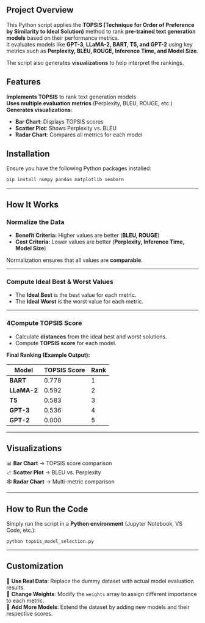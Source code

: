 ## Project Overview
This Python script applies the **TOPSIS (Technique for Order of Preference by Similarity to Ideal Solution)** method to rank **pre-trained text generation models** based on their performance metrics.  
It evaluates models like **GPT-3, LLaMA-2, BART, T5, and GPT-2** using key metrics such as **Perplexity, BLEU, ROUGE, Inference Time, and Model Size**.  

The script also generates **visualizations** to help interpret the rankings.

## Features
 **Implements TOPSIS** to rank text generation models  
 **Uses multiple evaluation metrics** (Perplexity, BLEU, ROUGE, etc.)  
 **Generates visualizations**:
- **Bar Chart**: Displays TOPSIS scores  
- **Scatter Plot**: Shows Perplexity vs. BLEU  
- **Radar Chart**: Compares all metrics for each model  

## **Installation**
Ensure you have the following Python packages installed:

```bash
pip install numpy pandas matplotlib seaborn
```
---

## **How It Works**


### **Normalize the Data**
- **Benefit Criteria:** Higher values are better (**BLEU, ROUGE**)  
- **Cost Criteria:** Lower values are better (**Perplexity, Inference Time, Model Size**)  

Normalization ensures that all values are **comparable**.

---

### **Compute Ideal Best & Worst Values**
- The **Ideal Best** is the best value for each metric.
- The **Ideal Worst** is the worst value for each metric.

---

### **4Compute TOPSIS Score**
- Calculate **distances** from the ideal best and worst solutions.
- Compute **TOPSIS score** for each model.

**Final Ranking (Example Output):**

| Model   | TOPSIS Score | Rank |
|---------|-------------|------|
| **BART**  | 0.778       | 1    |
| **LLaMA-2** | 0.592       | 2    |
| **T5**   | 0.583       | 3    |
| **GPT-3**  | 0.536       | 4    |
| **GPT-2**  | 0.000       | 5    |

---

## **Visualizations**
📊 **Bar Chart** → TOPSIS score comparison  
📈 **Scatter Plot** → BLEU vs. Perplexity  
🕸 **Radar Chart** → Multi-metric comparison  

---

## **How to Run the Code**
Simply run the script in a **Python environment** (Jupyter Notebook, VS Code, etc.):

```python
python topsis_model_selection.py
```

---

## **Customization**
🔹 **Use Real Data**: Replace the dummy dataset with actual model evaluation results.  
🔹 **Change Weights**: Modify the `weights` array to assign different importance to each metric.  
🔹 **Add More Models**: Extend the dataset by adding new models and their respective scores.  
